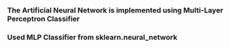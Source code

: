 ### The Artificial Neural Network is implemented using Multi-Layer Perceptron Classifier
### Used MLP Classifier from sklearn.neural_network
